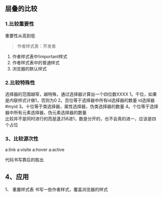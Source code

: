 ## 层叠的比较

### 1.比较重要性
重要性从高到低
> 作者样式表：开发者
1) 作者样式表中!important样式
2) 作者样式表中的普通样式
3) 浏览器的默认样式

### 2.比较特殊性
选择器的范围越窄，越特殊，通过选择器计算出一个四位数XXXX
1。千位，如果是内联样式计做1，否则为0
2。百位等于选择器中所有id选择器的数量 id选择器 #myid
3。十位等于类选择器，属性选择器，伪类选择器的数量
4。个位等于选择器中所有元素选择器，伪元素选择器的数量   
比较并不是同时进行的而是逢256进1，数是分开的，也不会真的进一，应该是四个占位

### 3、比较源次性
a:link
a:visite
a:hover
a:active

代码书写靠后的胜出

## 4、应用
1、 重置样式表
书写一些作者样式，覆盖浏览器的样式